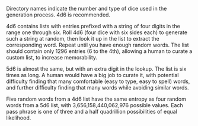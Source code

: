 Directory names indicate the number and type of dice used in the generation
process.  4d6 is recommended.

4d6 contains lists with entries prefixed with a string of four digits in the
range one through six.  Roll 4d6 (four dice with six sides each) to generate
such a string at random, then look it up in the list to extract the
corresponding word.  Repeat until you have enough random words.  The list
should contain only 1296 entries (6 to the 4th), allowing a human to curate a
custom list, to increase memorability.

5d6 is almost the same, but with an extra digit in the lookup.  The list is six
times as long.  A human would have a big job to curate it, with potential
difficulty finding that many comfortable (easy to type, easy to spell) words,
and further difficulty finding that many words while avoiding similar words.

Five random words from a 4d6 list have the same entropy as four random words
from a 5d6 list, with 3,656,158,440,062,976 possible values.  Each pass phrase
is one of three and a half quadrillion possibilities of equal likelihood.
